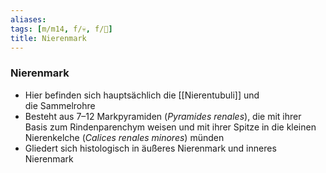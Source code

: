 ```yaml
---
aliases:
tags: [m/m14, f/💀, f/🍺]
title: Nierenmark
---
```

### Nierenmark 
- Hier befinden sich hauptsächlich die [[Nierentubuli]] und die Sammelrohre
- Besteht aus 7–12 Markpyramiden (*Pyramides renales*), die mit ihrer Basis zum Rindenparenchym weisen und mit ihrer Spitze in die kleinen Nierenkelche (*Calices renales minores*) münden
- Gliedert sich histologisch in äußeres Nierenmark und inneres Nierenmark